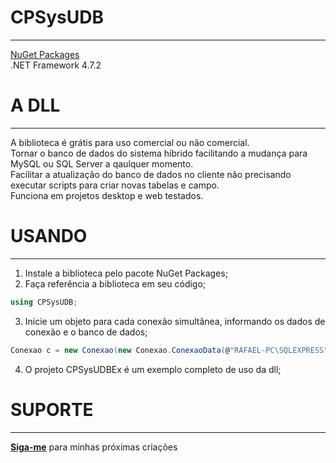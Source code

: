 # CPSysUDB
-----

[NuGet Packages](https://www.nuget.org/packages/CPSysUDB/1.0.3.8)
<br/>
.NET Framework 4.7.2

# A DLL
-----

A biblioteca é grátis para uso comercial ou não comercial.
<br/>
Tornar o banco de dados do sistema híbrido facilitando a mudança para MySQL ou SQL Server a qaulquer momento.
<br/>
Facilitar a atualização do banco de dados no cliente não precisando executar scripts para criar novas tabelas e campo.
<br/>
Funciona em projetos desktop e web testados.

# USANDO
-----

1. Instale a biblioteca pelo pacote NuGet Packages;
2. Faça referência a biblioteca em seu código;
```cs
using CPSysUDB;
```
3. Inicie um objeto para cada conexão simultânea, informando os dados de conexão e o banco de dados;
```cs
Conexao c = new Conexao(new Conexao.ConexaoData(@"RAFAEL-PC\SQLEXPRESS", Conexao.ConexaoData.Banco.SQLSRV, true, "DB_CHEF", "sa", "***"));
```
4. O projeto CPSysUDBEx é um exemplo completo de uso da dll;

# SUPORTE
-----

[**Siga-me**](https://github.com/pinalrafael?tab=followers) para minhas próximas criações